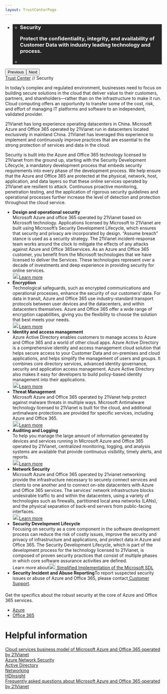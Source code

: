```yaml
---
layout: TrustCenterPage
---
```

<div class="row-fluid">
   <div class="span">
      <div>
         <div id="HeroWrapper" data-cols="1" data-view1="1" data-view2="1" data-view3="1" data-view4="1" class="row-fluid wider hero grid-container">
            <div class="span bp0-col-1-1 bp1-col-1-1 bp2-col-1-1 bp3-col-1-1">
               <div bi:type="slideshow" class="slideshow slideshow-hero hero" xmlns:bi="urn:schemas-microsoft-com:mscom:bi">
                  <ul bi:type="list" class="slides">
                     <li id="slide-1" bi:index="0" selectBi="">
                        <div class="heroitem light-foreground" bi:type="heroitem">
                           <div class="media" bi:parenttitle="t1">
                                 <div data-picture="" data-alt="You are in control of your data" data-disable-swap-below="">
                                    <div data-src="../Images/MS_TrustCenter_Homepage_Header_Security.jpg"></div>
                                    <noscript></noscript>
                                 </div>
                              </a>
                           </div>
                           <div class="text" bi:type="cta">
                              <div class="text-container">
                                 <div class="box" style="background: rgba(0,0,0,.85); color: #FFFFFF;">
                                    <ul bi:type="list" class="headerCaption subpageHeaderCaption">
                                       <li class="box-title">
                                          <h3 class="box-title" bi:type="title" bi:title="t1" style="color: #FFFFFF;">Security
                                          <p>Protect the confidentiality, integrity, and availability of Customer Data with industry leading technology and process.</p>
                                          </h3>
                                       </li>
                                       <li class="box-actions box-description"><a target="_self" class="mscom-link" href=""></a></li>
                                    </ul>
                                 </div>
                              </div>
                           </div>
                        </div>
                     </li>
                  </ul>
                  <div class="navigation international" bi:track="false">
                     <div class="grid-container settop" data-title-text="Go To Slide "></div>
                  </div>
                  <div class="prev-next" bi:track="false"><button class="prev"><span class="icon-left" aria-hidden="true"></span><span class="screen-reader-text">Previous</span></button><button class="next"><span class="icon-right" aria-hidden="true"></span><span class="screen-reader-text">Next</span></button></div>
                  <div id="play-pause" class="play-pause" style="display:none">
                     <div class="pause"><button id="pauseButton" class="pause_button"><span class="icon-pause" aria-hidden="true"></span><span class="screen-reader-text">Pause</span></button></div>
                     <div class="play"><button id="playButton" class="play_button"><span class="icon-play" aria-hidden="true"></span><span class="screen-reader-text">Play</span></button></div>
                  </div>
               </div>
            </div>
         </div>
         <div id="BreadcrumbWrapper" data-cols="1" data-view1="1" data-view2="1" data-view3="1" data-view4="1" class="row-fluid grid-container mscom-grid-container breadcrumbs">
            <div class="span bp0-col-1-1 bp1-col-1-1 bp2-col-1-1 bp3-col-1-1"><a target="_self" class="mscom-link" href="../default.html">Trust Center</a> // Security
            </div>
         </div>
         <div id="ContentWrapper" data-cols="2" data-view1="1" data-view2="2" data-view3="2" data-view4="2" class="row-fluid subpageBody">
            <div class="span bp0-col-1-1 bp2-col-2-1 bp3-col-2-1 bp1-col-2-2">
               <p>In today’s complex and regulated environment, businesses need to focus on building secure solutions in the cloud that deliver value to their customers, partners, and shareholders—rather than on the infrastructure to make it run. Cloud computing offers an opportunity to transfer some of the cost, risk, and effort of managing IT platforms and software to an independent, validated provider. 
               </p>
               <p>21Vianet has long experience operating datacenters in China. Microsoft Azure and Office 365 operated by 21Vianet run in datacenters located exclusively in mainland China. 21Vianet has leveraged this experience to implement and continuously improve practices that are essential to the strong protection of services and data in the cloud.
               </p>
               <p>Security is built into the Azure and Office 365 technology licensed to 21Vianet from the ground up, starting with the Security Development Lifecycle, a mandatory development process that embeds security requirements into every phase of the development process. We help ensure that the Azure and Office 365 are protected at the physical, network, host, application, and data layers so that these online services operated by 21Vianet are resilient to attack. Continuous proactive monitoring, penetration testing, and the application of rigorous security guidelines and operational processes further increase the level of detection and protection throughout the cloud service. 
               </p>
                    <ul>
                        <li><span><strong>Design and operational security</strong><br/>Microsoft Azure and office 365 operated by 21Vianet based on Microsoft technology. Applications licensed by Microsoft to 21Vianet are built using Microsoft’s Security Development Lifecycle, which ensures that security and privacy are incorporated by design. “Assume breach” stance is used as a security strategy. The 21Vianet incident-response team works around the clock to mitigate the effects of any attacks against Azure and Office 365services. As an Azure and Office 365 customer, you benefit from the Microsoft technologies that we have licensed to deliver the Services. These technologies represent over a decade of investments and deep experience in providing security for online services. </span>
                        <br/>
                        <a target="_self" class="mscom-link withArrow" href="../security/designopsecurity.html"><img src="https://c.s-microsoft.com/en-us/CMSImages/Arrow-nobg.png?version=4af37876-de78-d419-6f89-7890a74d4158" class="mscom-image" alt="Arrow | Navigate To Encryption" width="21" height="19">Learn more</a>
                        </li>
                        <li><span><strong>Encryption</strong><br/>Technological safeguards, such as encrypted communications and operational processes, enhance the security of our customers’ data. For data in transit, Azure and Office 365 use industry-standard transport protocols between user devices and the datacenters, and within datacenters themselves. Azure and Office 365 offer a wide range of encryption capabilities, giving you the flexibility to choose the solution that best meets your needs.</span>
                        <br/>
                        <a target="_self" class="mscom-link withArrow" href="../security/encryption.html"><img src="https://c.s-microsoft.com/en-us/CMSImages/Arrow-nobg.png?version=4af37876-de78-d419-6f89-7890a74d4158" class="mscom-image" alt="Arrow | Navigate To Encryption" width="21" height="19">Learn more</a>
                        </li>
                        <li><span><strong>Identity and access management</strong><br/>Azure Active Directory enables customers to manage access to Azure and Office 365 and a world of other cloud apps. Azure Active Directory is a comprehensive identity and access management cloud solution that helps secure access to your Customer Data and on-premises and cloud applications, and helps simplify the management of users and groups. It combines core directory services, advanced identity governance, security and application access management.  Azure Active Directory also makes it easy for developers to build policy-based identity management into their applications.</span>
                        <br/>
                        <a target="_self" class="mscom-link withArrow" href="../security/identity.html"><img src="https://c.s-microsoft.com/en-us/CMSImages/Arrow-nobg.png?version=4af37876-de78-d419-6f89-7890a74d4158" class="mscom-image" alt="Arrow | Navigate To Encryption" width="21" height="19">Learn more</a>
                        </li>
                        <li><span><strong>Threat Management</strong><br/>Microsoft Azure and Office 365 operated by 21Vanet help protect against malware threats in multiple ways. Microsoft Antimalware technology licensed to 21Vianet is built for the cloud, and additional antimalware protections are provided for specific services, including Azure and Office 365.</span>
                        <br/>
                        <a target="_self" class="mscom-link withArrow" href="../security/threatmanagement.html"><img src="https://c.s-microsoft.com/en-us/CMSImages/Arrow-nobg.png?version=4af37876-de78-d419-6f89-7890a74d4158" class="mscom-image" alt="Arrow | Navigate To Encryption" width="21" height="19">Learn more</a>
                        </li>
                        <li><span><strong>Auditing and Logging</strong><br/>To help you manage the large amount of information generated by devices and services running in Microsoft Azure and Office 365 operated by 21Vianet, centralized monitoring, logging, and analysis systems are available that provide continuous visibility, timely alerts, and reports.  </span>
                        <br/>
                        <a target="_self" class="mscom-link withArrow" href="../security/auditingandlogging.html"><img src="https://c.s-microsoft.com/en-us/CMSImages/Arrow-nobg.png?version=4af37876-de78-d419-6f89-7890a74d4158" class="mscom-image" alt="Arrow | Navigate To Encryption" width="21" height="19">Learn more</a>
                        </li>
                        <li><span><strong>Network Security</strong><br/>Microsoft Azure and Office 365 operated by 21vianet networking provide the infrastructure necessary to securely connect services and clients to one another and to connect on-site datacenters with Azure and Office 365 services. The services’ network infrastructure blocks undesirable traffic to and within the datacenters, using a variety of technologies such as firewalls, partitioned local area networks (LANs), and the physical separation of back-end servers from public-facing interfaces.</span>
                        <br/>
                        <a target="_self" class="mscom-link withArrow" href="../security/networksecurity.html"><img src="https://c.s-microsoft.com/en-us/CMSImages/Arrow-nobg.png?version=4af37876-de78-d419-6f89-7890a74d4158" class="mscom-image" alt="Arrow | Navigate To Encryption" width="21" height="19">Learn more</a>
                        </li>
                        <li><span><strong>Security Development Lifecycle</strong><br/>Focusing on security as a core component in the software development process can reduce the risk of costly issues, improve the security and privacy of infrastructure and applications, and protect data in Azure and Office 365. The Security Development Lifecycle, which is part of the development process for the technology licensed to 21Vianet, is composed of proven security practices that consist of multiple phases in which core software assurance activities are defined.</span>
                        <br/>
                        Learn more about<a target="_self" class="mscom-link withArrow" href="../../file/Microsoft SDL 的简化实施.pdf"><img src="https://c.s-microsoft.com/en-us/CMSImages/Arrow-nobg.png?version=4af37876-de78-d419-6f89-7890a74d4158" class="mscom-image" alt="Arrow | Navigate To Encryption" width="21" height="19"> Simplified Implementation of the Microsoft SDL</a>
                        </li>
                        <li><span><strong>Security Incident and Abuse Reporting</strong>To report suspected security issues or abuse of Azure and Office 365, please contact<a target="_self" class="mscom-link" href="https://www.azure.cn/support/contact/"> Customer Support</a>.
                        <!--<a target="_self" class="mscom-link withArrow" href="#"><img src="https://c.s-microsoft.com/en-us/CMSImages/Arrow-nobg.png?version=4af37876-de78-d419-6f89-7890a74d4158" class="mscom-image" alt="Arrow | Navigate To Encryption" width="21" height="19">Learn more</a>-->
                        </li>
                    </ul>
                     <p style="margin-top:20px">Get the specifics about the robust security at the core of Azure and Office 365 services. </p>
                     <ul>
                        <li><a target="_blank" class="mscom-link" href="../security/azuresecurity.html">Azure</a></li>
                        <li><a target="_blank" class="mscom-link" href="../security/office365security.html">Office 365</a></li>
                     </ul>
                 </div>
            <div class="span bp0-col-1-1 bp2-col-2-1 bp3-col-2-1 bp1-col-2-2 bp0-clear bp1-clear">
               <div id="SideBarWrapper" data-cols="1" data-view1="1" data-view2="1" data-view3="1" data-view4="1" class="row-fluid">
                  <div id="HelpfulInformation" class="span bp0-col-1-1 bp1-col-1-1 bp2-col-1-1 bp3-col-1-1">
                     <h1>Helpful information</h1>
                     <label><a target="_self" class="mscom-link" href="https://wacnppe.blob.core.chinacloudapi.cn/marketing-resource/documents/Windows_Azure_and_Office_365_cloud_services_business_model_operated_by_21Vianet12.pdf">Cloud services business model of  Microsoft Azure and Office 365 operated by 21Vianet</a></label><br/>
                     <label><a target="_self" class="mscom-link" href="https://wacnstorage.blob.core.chinacloudapi.cn/marketing-resource/documents/AzureNetworkSecurity_v3_Feb2015_CN_20151214.pdf">Azure Network Security</a></label><br/>
                     <label><a target="_self" class="mscom-link" href="https://www.azure.cn/home/features/identity/">Active Directory</a></label><br/>
                     <label><a target="_self" class="mscom-link" href="https://www.azure.cn/home/features/networking/">Networking</a></label><br/>
                     <label><a target="_self" class="mscom-link" href="https://www.azure.cn/home/features/hdinsight/">HDInsight</a></label><br/>
                     <label><a target="_self" class="mscom-link" href="../resources/FAQ.html">Frequently asked questions about Microsoft Azure and Office 365 operated by 21Vianet </a></label><br/>     
                  </div>
               </div>
            </div>
         </div>
      </div>
   </div>
</div>
<div class="row-fluid" data-view4="1" data-view3="1" data-view2="1" data-view1="1" data-cols="1">
   <div class="span bp0-col-1-1 bp1-col-1-1 bp2-col-1-1 bp3-col-1-1"></div>
</div>
